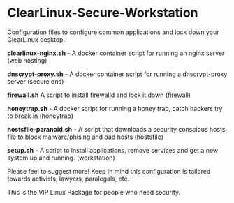 # ClearLinux-Secure-Workstation
Configuration files to configure common applications and lock down your ClearLinux desktop.

**clearlinux-nginx.sh** - A docker container script for running  an nginx server (web hosting)

**dnscrypt-proxy.sh** - A docker container script for running a dnscrypt-proxy server (secure dns)

**firewall.sh** A script to install firewalld and lock it down (firewall)

**honeytrap.sh** - A docker script for running a honey trap, catch hackers try to break in (honeytrap)

**hostsfile-paranoid.sh** - A script that downloads a security conscious hosts file to block malware/phising and bad hosts (hostsfile)

**setup.sh** - A script to install applications, remove services and get a new system up and running. (workstation)


Please feel to suggest more! Keep in mind this configuration is tailored towards activists, lawyers, paralegals, etc. 


This is the VIP Linux Package for people who need security.

